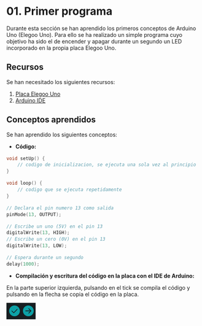 # 01. Primer programa

Durante esta sección se han aprendido los primeros conceptos de Arduino Uno (Elegoo Uno). Para ello se ha realizado un simple programa cuyo objetivo ha sido el de encender y apagar durante un segundo un LED incorporado en la propia placa Elegoo Uno.

## Recursos

Se han necesitado los siguientes recursos:

1. [Placa Elegoo Uno](https://www.elegoo.com/en-es/products/elegoo-uno-r3-board)
2. [Arduino IDE](https://www.arduino.cc/en/software)

## Conceptos aprendidos

Se han aprendido los siguientes conceptos:

-   **Código:**

```C++
void setUp() {
    // codigo de inicializacion, se ejecuta una sola vez al principio
}
```

```C++
void loop() {
    // codigo que se ejecuta repetidamente
}
```

```C++
// Declara el pin numero 13 como salida
pinMode(13, OUTPUT);
```

```C++
// Escribe un uno (5V) en el pin 13
digitalWrite(13, HIGH);
// Escribe un cero (0V) en el pin 13
digitalWrite(13, LOW);
```

```C++
// Espera durante un segundo
delay(1000);
```

-   **Compilación y escritura del código en la placa con el IDE de Arduino:**

En la parte superior izquierda, pulsando en el tick se compila el código y pulsando en la flecha se copia el código en la placa.

![Compilación y ejecución](images/01-compilacion-ejecucion.png)
